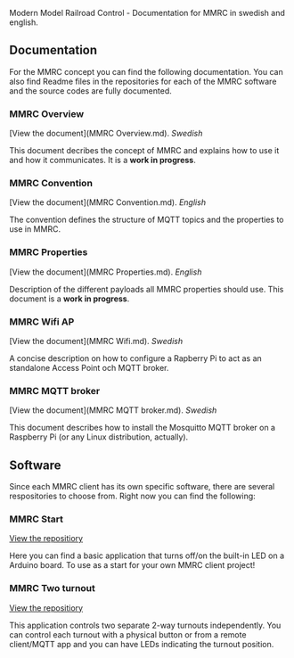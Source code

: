 Modern Model Railroad Control - Documentation for MMRC in swedish and english.

## Documentation
For the MMRC concept you can find the following documentation. You can also find Readme files in the repositories for each of the MMRC software and the source codes are fully documented.


### MMRC Overview
[View the document](MMRC Overview.md).
_Swedish_

This document decribes the concept of MMRC and explains how to use it and how it communicates. It is a **work in progress**.


### MMRC Convention
[View the document](MMRC Convention.md).
_English_

The convention defines the structure of MQTT topics and the properties to use in MMRC.


### MMRC Properties
[View the document](MMRC Properties.md).
_English_

Description of the different payloads all MMRC properties should use. This document is a **work in progress**.

### MMRC Wifi AP
[View the document](MMRC Wifi.md).
_Swedish_

A concise description on how to configure a Rapberry Pi to act as an standalone Access Point och MQTT broker.


### MMRC MQTT broker
[View the document](MMRC MQTT broker.md).
_Swedish_

This document describes how to install the Mosquitto MQTT broker on a Raspberry Pi (or any Linux distribution, actually).


## Software
Since each MMRC client has its own specific software, there are several respositories to choose from. Right now you can find the following:


### MMRC Start
[View the repositiory](https://github.com/mekanoid/MMRC-start)

Here you can find a basic application that turns off/on the built-in LED on a Arduino board. To use as a start for your own MMRC client project!


### MMRC Two turnout
[View the repositiory](https://github.com/mekanoid/MMRC-twoturnout)

This application controls two separate 2-way turnouts independently. You can control each turnout with a physical button or from a remote client/MQTT app and you can have LEDs indicating the turnout position.